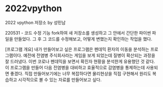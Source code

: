 # 2022vpython
2022 vpython 저장소 by 성민남

220531 - 코드 수정 기능
fork하여 새 저장소를 생성하고 그 안에서 간단한 파이썬 파일을 만들었다.
그 후 그 코드를 수정해보고, 어떻게 변했는지 확인하는 작업을 했다.

[프로그램 개요]
내가 만들어보고 싶은 프로그램은 펜데믹 환자의 이동을 분석하는 프로그램이다. 예전에 전염병 주식회사라는 게임을 보게 되었는데 질병이 확산되는 과정을 잘 드러냈다. 이번 코로나 펜데믹을 보면서 확진자 현황을 분석한게 유용했던 것 같다. 이 프로그램을 만들어 다음 전염병을 대비하고 효율적으로 감염병을 통제하는데 사용되면 좋겠다.
직접 만들어보기에는 너무 복잡하다면 물리현상을 직접 구현해서 원리도 복습하고 시각적으로 볼 수 있는 자료를 만들어보고 싶다.

